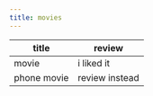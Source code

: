 ```yaml
---
title: movies
---
```


| title       | review         |
| ----------- | -------------- |
| movie       | i liked it     |
| phone movie | review instead |
